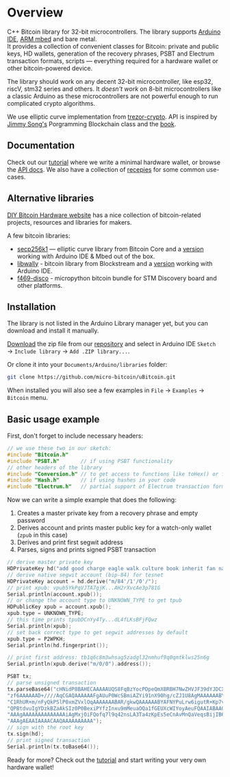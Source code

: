 # Overview

C++ Bitcoin library for 32-bit microcontrollers. The library supports [Arduino IDE](https://www.arduino.cc/), [ARM mbed](https://www.mbed.com/en/) and bare metal.<br>
It provides a collection of convenient classes for Bitcoin: private and public keys, HD wallets, generation of the recovery phrases, PSBT and Electrum transaction formats, scripts — everything required for a hardware wallet or other bitcoin-powered device.

The library should work on any decent 32-bit microcontroller, like esp32, riscV, stm32 series and others. It *doesn't work* on 8-bit microcontrollers like a classic Arduino as these microcontrollers are not powerful enough to run complicated crypto algorithms.

We use elliptic curve implementation from [trezor-crypto](https://github.com/trezor/trezor-firmware/tree/master/crypto). API is inspired by [Jimmy Song's](https://github.com/jimmysong/) Porgramming Blockchain class and the [book](https://github.com/jimmysong/programmingbitcoin).

## Documentation

Check out our [tutorial](tutorial/README.md) where we write a minimal hardware wallet, or browse the [API docs](api/README.md). We also have a collection of [recepies](recepies/README.md) for some common use-cases.

## Alternative libraries

[DIY Bitcoin Hardware website](https://diybitcoinhardware.com/) has a nice collection of bitcoin-related projects, resources and libraries for makers.

A few bitcoin libraries:

- [secp256k1](https://github.com/bitcoin-core/secp256k1) — elliptic curve library  from Bitcoin Core and a [version](https://github.com/diybitcoinhardware/secp256k1-embedded) working with Arduino IDE & Mbed out of the box.
- [libwally](https://github.com/ElementsProject/libwally-core/) - bitcoin library from Blockstream and a [version](https://github.com/diybitcoinhardware/libwally-embedded) working with Arduino IDE.
- [f469-disco](https://github.com/diybitcoinhardware/f469-disco) - micropython bitcoin bundle for STM Discovery board and other platforms.

## Installation

The library is not listed in the Arduino Library manager yet, but you can download and install it manually.

[Download](https://github.com/micro-bitcoin/uBitcoin/archive/master.zip) the zip file from our [repository](https://github.com/micro-bitcoin/uBitcoin/) and select in Arduino IDE `Sketch` → `Include library` → `Add .ZIP library...`.

Or clone it into your `Documents/Arduino/libraries` folder:

```sh
git clone https://github.com/micro-bitcoin/uBitcoin.git
```

When installed you will also see a few examples in `File` → `Examples` → `Bitcoin` menu.

## Basic usage example

First, don't forget to include necessary headers:

```cpp
// we use these two in our sketch:
#include "Bitcoin.h"
#include "PSBT.h"       // if using PSBT functionality
// other headers of the library
#include "Conversion.h" // to get access to functions like toHex() or fromBase64()
#include "Hash.h"       // if using hashes in your code
#include "Electrum.h"   // partial support of Electrum transaction format
```

Now we can write a simple example that does the following:

1. Creates a master private key from a recovery phrase and empty password
2. Derives account and prints master public key for a watch-only wallet (`zpub` in this case)
3. Derives and print first segwit address
4. Parses, signs and prints signed PSBT transaction

```cpp
// derive master private key
HDPrivateKey hd("add good charge eagle walk culture book inherit fan nature seek repair", "");
// derive native segwit account (bip-84) for tesnet
HDPrivateKey account = hd.derive("m/84'/1'/0'/");
// print xpub: vpub5YkPqVJTA7gjK...AH2rXvcAe3p781G
Serial.println(account.xpub());
// or change the account type to UNKNOWN_TYPE to get tpub
HDPublicKey xpub = account.xpub();
xpub.type = UNKNOWN_TYPE;
// this time prints tpubDCnYy4Ty...dL4fLKsBFjFQwz
Serial.println(xpub);
// set back correct type to get segwit addresses by default
xpub.type = P2WPKH;
Serial.println(hd.fingerprint());

// print first address: tb1q6c8m3whsag5zadgl32nmhuf9q0qmtklws25n6g
Serial.println(xpub.derive("m/0/0").address());

PSBT tx;
// parse unsigned transaction
tx.parseBase64("cHNidP8BAHECAAAAAUQS8FqBzYocPDpeQmXBRBH7NwZHVJF39dYJDCXxq"
"zf6AAAAAAD+////AqCGAQAAAAAAFgAUuP0WcSBmiAZYi91nX90hg/cZJ1U8AgMAAAAAABYAF"
"C1RhUR+m/nFyQkPSlP0xmZVxlOqAAAAAAABAR/gkwQAAAAAABYAFNYPuLrw6igutR+Kp7vxJ"
"QPBtdvuIgYDzkBZaAkSIz0P0BexiPYfzInxu9mMeuaOQa1fGEUXcWIYoyAeuFQAAIABAACAA"
"AAAgAAAAAAAAAAAAAAiAgMxjOiFQofq7l9q42nsLA3Ta4zKpEs5eCnAvMnQaVeqsBijIB64V"
"AAAgAEAAIAAAACAAQAAAAAAAAAA");
// sign with the root key
tx.sign(hd);
// print signed transaction
Serial.println(tx.toBase64());
```

Ready for more? Check out the [tutorial](tutorial/README.md) and start writing your very own hardware wallet!
